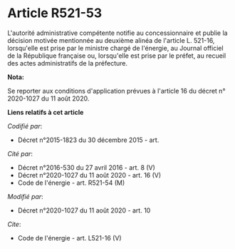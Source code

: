 # Article R521-53

L'autorité administrative compétente notifie au concessionnaire et publie la décision motivée mentionnée au deuxième alinéa
de l'article L. 521-16, lorsqu'elle est prise par le ministre chargé de l'énergie, au Journal officiel de la République
française ou, lorsqu'elle est prise par le préfet, au recueil des actes administratifs de la préfecture.

**Nota:**

Se reporter aux conditions d'application prévues à l'article 16 du décret n° 2020-1027 du 11 août 2020.

**Liens relatifs à cet article**

_Codifié par_:

  - Décret n°2015-1823 du 30 décembre 2015 - art.

_Cité par_:

  - Décret n°2016-530 du 27 avril 2016 - art. 8 (V)
  - Décret n°2020-1027 du 11 août 2020 - art. 16 (V)
  - Code de l'énergie - art. R521-54 (M)

_Modifié par_:

  - Décret n°2020-1027 du 11 août 2020 - art. 10

_Cite_:

  - Code de l'énergie - art. L521-16 (V)

